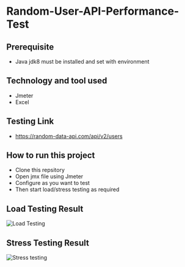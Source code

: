 # Random-User-API-Performance-Test
## Prerequisite
  - Java jdk8 must be installed and set with environment
## Technology and tool used
  - Jmeter
  - Excel
## Testing Link
  - https://random-data-api.com/api/v2/users
## How to run this project
  - Clone this repsitory
  - Open jmx file using Jmeter
  - Configure as you want to test
  - Then start load/stress testing as required
## Load Testing Result
  ![Load Testing](https://user-images.githubusercontent.com/85132422/193520926-adf2f9cb-4775-4418-b96c-ae7c4fc98e09.PNG)
## Stress Testing Result
 ![Stress testing](https://user-images.githubusercontent.com/85132422/193520951-5d3be02e-378d-4dca-a7b5-410b6b5097c4.PNG)
